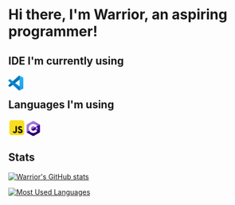 # Hi there, I'm Warrior, an aspiring programmer!

## IDE I'm currently using
<img align="left" alt="VSCode" width="30px" src="https://raw.githubusercontent.com/Mempler/Mempler/master/assets//visual-studio-code.svg" /><br />

## Languages I'm using
<img style="padding: 1.5px" align="left" alt="JS" width="30px" src="https://raw.githubusercontent.com/Mempler/Mempler/master/assets//javascript.svg" />
<img style="padding: 1.5px" align="left" alt="C#" width="30px" src="https://raw.githubusercontent.com/Mempler/Mempler/master/assets/csharp.svg" /><br /><br />

## Stats
[![Warrior's GitHub stats](https://github-readme-stats.vercel.app/api?username=budget-warrior&show_icons=true&theme=cobalt)](https://github.com/anuraghazra/github-readme-stats)

[![Most Used Languages](https://github-readme-stats.vercel.app/api/top-langs/?username=budget-warrior&show_icons=true&theme=cobalt&layout=compact)](https://github.com/anuraghazra/github-readme-stats)
